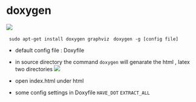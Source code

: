 # doxygen
![](https://i.imgur.com/UmHx6dg.png)


` sudo apt-get install doxygen graphviz`
` doxygen -g [config file]`

* default config file : Doxyfile

* in source directory the command `doxygen` will genarate the html , latex two directories
![](https://i.imgur.com/ky1XCak.png)

* open index.html under html

* some config settings in Doxyfile
`HAVE_DOT`   `EXTRACT_ALL`

